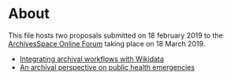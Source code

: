 # About

This file hosts two proposals submitted on 18 february 2019 to the [ArchivesSpace Online Forum](https://archivesspace.atlassian.net/wiki/spaces/ADC/pages/802127927/ArchivesSpace+Online+Forum+2019) taking place on 18 March 2019.

- [Integrating archival workflows with Wikidata](https://github.com/Daniel-Mietchen/events/blob/master/ArchivesSpace-Online-Forum-2019-wikis.md)
- [An archival perspective on public health emergencies](https://github.com/Daniel-Mietchen/events/blob/master/ArchivesSpace-Online-Forum-2019-emergencies.md)
